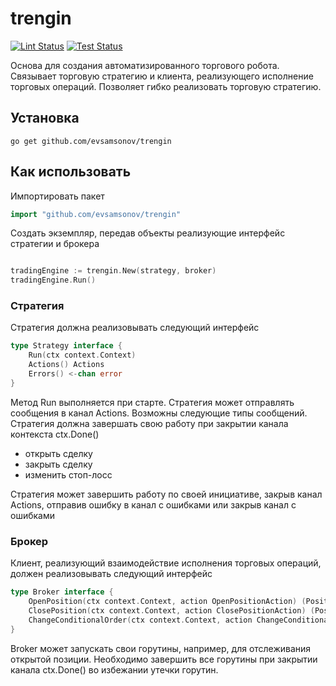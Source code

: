 # trengin

[![Lint Status](https://github.com/evsamsonov/trengin/actions/workflows/lint.yml/badge.svg)](https://github.com/evsamsonov/trengin/actions?workflow=golangci-lint)
[![Test Status](https://github.com/evsamsonov/trengin/actions/workflows/test.yml/badge.svg)](https://github.com/evsamsonov/trengin/actions?workflow=test)

Основа для создания автоматизированного торгового робота. Связывает торговую стратегию и клиента, реализующего исполнение торговых операций. Позволяет гибко реализовать торговую стратегию.

## Установка

```shell
go get github.com/evsamsonov/trengin
```

## Как использовать

Импортировать пакет 

```go
import "github.com/evsamsonov/trengin"
```

Создать экземпляр, передав объекты реализующие интерфейс стратегии и брокера

```go

tradingEngine := trengin.New(strategy, broker)
tradingEngine.Run()
```

### Стратегия

Стратегия должна реализовывать следующий интерфейс
```go
type Strategy interface {
	Run(ctx context.Context)
	Actions() Actions
	Errors() <-chan error
}
```

Метод Run выполняется при старте. Стратегия может отправлять сообщения в канал Actions. Возможны следующие типы сообщений. Стратегия должна завершать свою работу при закрытии канала контекста ctx.Done()
- открыть сделку
- закрыть сделку
- изменить стоп-лосс

Стратегия может завершить работу по своей инициативе, закрыв канал Actions, отправив ошибку в канал с ошибками или закрыв канал с ошибками 


### Брокер

Клиент, реализующий взаимодействие исполнения торговых операций, должен реализовывать следующий интерфейс

```go
type Broker interface {
	OpenPosition(ctx context.Context, action OpenPositionAction) (Position, PositionClosed, error)
	ClosePosition(ctx context.Context, action ClosePositionAction) (Position, error)
	ChangeConditionalOrder(ctx context.Context, action ChangeConditionalOrderAction) (Position, error)
}
```

Broker может запускать свои горутины, например, для отслеживания открытой позиции. Необходимо завершить все горутины при закрытии канала ctx.Done() во избежании утечки горутин.  




